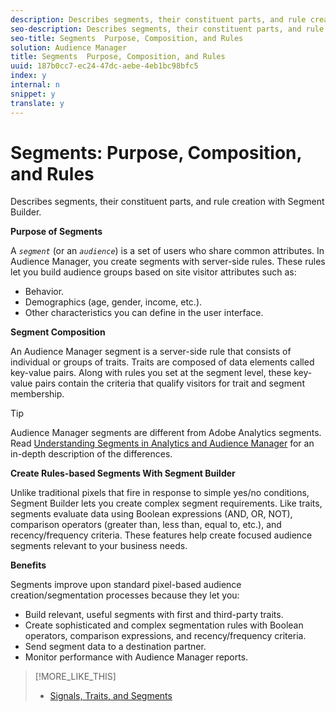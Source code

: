 ```yaml
---
description: Describes segments, their constituent parts, and rule creation with Segment Builder.
seo-description: Describes segments, their constituent parts, and rule creation with Segment Builder.
seo-title: Segments  Purpose, Composition, and Rules
solution: Audience Manager
title: Segments  Purpose, Composition, and Rules
uuid: 187b0cc7-ec24-47dc-aebe-4eb1bc98bfc5
index: y
internal: n
snippet: y
translate: y
---
```


# Segments: Purpose, Composition, and Rules

Describes segments, their constituent parts, and rule creation with Segment Builder.



**Purpose of Segments** 


A *`segment`* (or an *`audience`*) is a set of users who share common attributes. In Audience Manager, you create segments with server-side rules. These rules let you build audience groups based on site visitor attributes such as: 



* Behavior.
* Demographics (age, gender, income, etc.).
* Other characteristics you can define in the user interface.





**Segment Composition** 


An Audience Manager segment is a server-side rule that consists of individual or groups of traits. Traits are composed of data elements called key-value pairs. Along with rules you set at the segment level, these key-value pairs contain the criteria that qualify visitors for trait and segment membership. 



>[!TIP]
>
>
>
>Audience Manager segments are different from Adobe Analytics segments. Read [Understanding Segments in Analytics and Audience Manager](https://marketing.adobe.com/resources/help/en_US/analytics/audiences/aam-analytics-segments.html) for an in-depth description of the differences. 




**Create Rules-based Segments With Segment Builder** 


Unlike traditional pixels that fire in response to simple yes/no conditions, Segment Builder lets you create complex segment requirements. Like traits, segments evaluate data using Boolean expressions (AND, OR, NOT), comparison operators (greater than, less than, equal to, etc.), and recency/frequency criteria. These features help create focused audience segments relevant to your business needs. 


**Benefits** 


Segments improve upon standard pixel-based audience creation/segmentation processes because they let you: 



* Build relevant, useful segments with first and third-party traits.
* Create sophisticated and complex segmentation rules with Boolean operators, comparison expressions, and recency/frequency criteria.
* Send segment data to a destination partner.
* Monitor performance with Audience Manager reports.



>[!MORE_LIKE_THIS]
>
>* [Signals, Traits, and Segments](signal-trait-segment.md#concept_7550A48FE3F1415FACF0E077CFAB155F)
